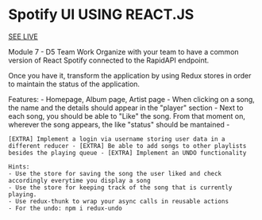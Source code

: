# Spotify UI USING REACT.JS

[SEE LIVE](https://spotify-clone-with-react.herokuapp.com)

Module 7 - D5 Team Work
Organize with your team to have a common version of React Spotify connected to the RapidAPI endpoint.

Once you have it, transform the application by using Redux stores in order to maintain the status of the application.

Features: - Homepage, Album page, Artist page - When clicking on a song, the name and the details should appear in the "player" section - Next to each song, you should be able to "Like" the song. From that moment on, wherever the song appears, the like "status" should be mantained -

`[EXTRA] Implement a login via username storing user data in a different reducer - [EXTRA] Be able to add songs to other playlists besides the playing queue - [EXTRA] Implement an UNDO functionality`

    Hints:
    - Use the store for saving the song the user liked and check accordingly everytime you display a song
    - Use the store for keeping track of the song that is currently playing.
    - Use redux-thunk to wrap your async calls in reusable actions
    - For the undo: npm i redux-undo
